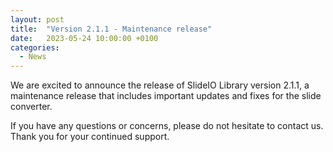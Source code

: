 ```yaml
---
layout: post
title:  "Version 2.1.1 - Maintenance release"
date:   2023-05-24 10:00:00 +0100
categories: 
  - News
---
```

We are excited to announce the release of SlideIO Library version 2.1.1, a maintenance release that includes important updates and fixes for the slide converter.
<!--more-->
If you have any questions or concerns, please do not hesitate to contact us. Thank you for your continued support.